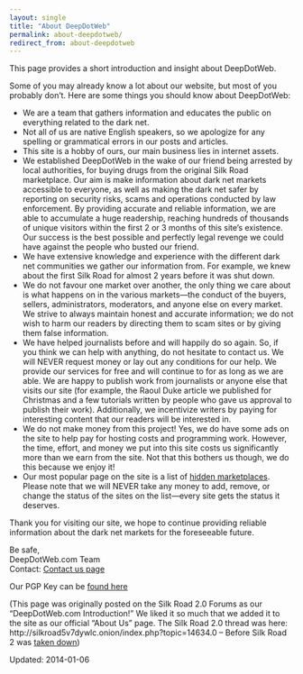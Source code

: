 ```yaml
---
layout: single
title: "About DeepDotWeb"
permalink: about-deepdotweb/
redirect_from: about-deepdotweb
---
```


<p>This page provides a short introduction and insight about DeepDotWeb.</p>
<p>Some of you may already know a lot about our website, but most of you probably don’t. Here are some things you should know about DeepDotWeb:</p>
<ul>
<li>We are a team that gathers information and educates the public on everything related to the dark net.</li>
<li>Not all of us are native English speakers, so we apologize for any spelling or grammatical errors in our posts and articles.</li>
<li>This site is a hobby of ours, our main business lies in internet assets.</li>
<li>We established DeepDotWeb in the wake of our friend being arrested by local authorities, for buying drugs from the original Silk Road marketplace. Our aim is make information about dark net markets accessible to everyone, as well as making the dark net safer by reporting on security risks, scams and operations conducted by law enforcement. By providing accurate and reliable information, we are able to accumulate a huge readership, reaching hundreds of thousands of unique visitors within the first 2 or 3 months of this site’s existence. Our success is the best possible and perfectly legal revenge we could have against the people who busted our friend.</li>
<li>We have extensive knowledge and experience with the different dark net communities we gather our information from. For example, we knew about the first Silk Road for almost 2 years before it was shut down.</li>
<li>We do not favour one market over another, the only thing we care about is what happens on in the various markets—the conduct of the buyers, sellers, administrators, moderators, and anyone else on every market. We strive to always maintain honest and accurate information; we do not wish to harm our readers by directing them to scam sites or by giving them false information.</li>
<li>We have helped journalists before and will happily do so again. So, if you think we can help with anything, do not hesitate to contact us. We will NEVER request money or lay out any conditions for our help. We provide our services for free and will continue to for as long as we are able. We are happy to publish work from journalists or anyone else that visits our site (for example, the Raoul Duke article we published for Christmas and a few tutorials written by people who gave us approval to publish their work). Additionally, we incentivize writers by paying for interesting content that our readers will be interested in.</li>
<li>We do not make money from this project! Yes, we do have some ads on the site to help pay for hosting costs and programming work. However, the time, effort, and money we put into this site costs us significantly more than we earn from the site. Not that this bothers us though, we do this because we enjoy it!</li>
<li>Our most popular page on the site is a list of <a href="https://gir.pub/deepdotweb/2013/10/28/updated-llist-of-hidden-marketplaces-tor-i2p/">hidden marketplaces</a>.<br />
Please note that we will NEVER take any money to add, remove, or change the status of the sites on the list—every site gets the status it deserves.</li>
</ul>
<p>Thank you for visiting our site, we hope to continue providing reliable information about the dark net markets for the foreseeable future.</p>
<p>Be safe,<br />
DeepDotWeb.com Team<br />
Contact: <a href="https://gir.pub/deepdotweb/contact-us/">Contact us page</a><br />

<p>Our PGP Key can be <a href="https://gir.pub/deepdotweb-pgp-key/">found here</a></p>
<p>(This page was originally posted on the Silk Road 2.0 Forums as our “DeepDotWeb.com Introduction!” We liked it so much that we added it to the site as our official “About Us” page. The Silk Road 2.0 thread was here: http://silkroad5v7dywlc.onion/index.php?topic=14634.0 &#8211; Before Silk Road 2 was <a title="Silk Road 2 Seized! (Multiple Markets Seized)" href="https://gir.pub/deepdotweb/2014/11/06/silk-road-2-seized/">taken down</a>)</p>

Updated: 2014-01-06

